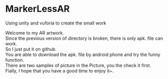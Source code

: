 # MarkerLessAR
Using unity and vuforia to create the small work

Welcome to my AR artwork.<br>
Since the previous version of directory is broken, there is only apk. file can work.<br>
So I just put it on github.<br>
You are able to download the apk. file by android phone and try the funny function.<br>
There are two samples of picture in the Picture, you the check it first.<br>
Fially, I hope that you have a good time to enjoy it~.<br>
